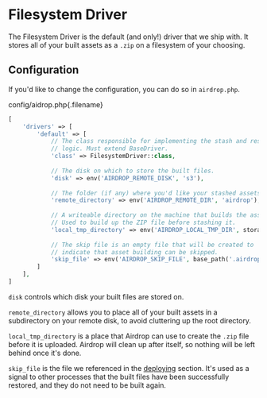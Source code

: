 # Filesystem Driver

The Filesystem Driver is the default (and only!) driver that we ship with. It stores all of your built assets as a `.zip` on a filesystem of your choosing. 


## Configuration

If you'd like to change the configuration, you can do so in `airdrop.php`.

config/aidrop.php{.filename}
```php
[
    'drivers' => [
        'default' => [
            // The class responsible for implementing the stash and restore
            // logic. Must extend BaseDriver.
            'class' => FilesystemDriver::class,
        
            // The disk on which to store the built files.
            'disk' => env('AIRDROP_REMOTE_DISK', 's3'),
        
            // The folder (if any) where you'd like your stashed assets to reside.
            'remote_directory' => env('AIRDROP_REMOTE_DIR', 'airdrop'),
        
            // A writeable directory on the machine that builds the assets.
            // Used to build up the ZIP file before stashing it.
            'local_tmp_directory' => env('AIRDROP_LOCAL_TMP_DIR', storage_path('framework')),
        
            // The skip file is an empty file that will be created to
            // indicate that asset building can be skipped.
            'skip_file' => env('AIRDROP_SKIP_FILE', base_path('.airdrop_skip')),
        ]
    ],
]

```


`disk` controls which disk your built files are stored on.

`remote_directory` allows you to place all of your built assets in a subdirectory on your remote disk, to avoid cluttering up the root directory.

`local_tmp_directory` is a place that Airdrop can use to create the `.zip` file before it is uploaded. Airdrop will clean up after itself, so nothing will be left behind once it's done.

`skip_file` is the file we referenced in the [deploying](/deploying) section. It's used as a signal to other processes that the built files have been successfully restored, and they do not need to be built again.

